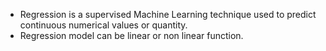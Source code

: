 - Regression is a supervised Machine Learning technique used to predict continuous numerical values or quantity.
- Regression model can be linear or non linear function.
